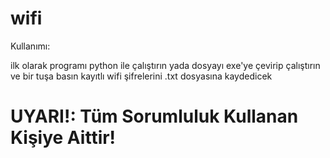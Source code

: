 # wifi

Kullanımı:

ilk olarak programı python ile çalıştırın yada dosyayı exe'ye çevirip çalıştırın ve bir tuşa basın kayıtlı wifi şifrelerini .txt dosyasına kaydedicek 

# UYARI!: Tüm Sorumluluk Kullanan Kişiye Aittir!
